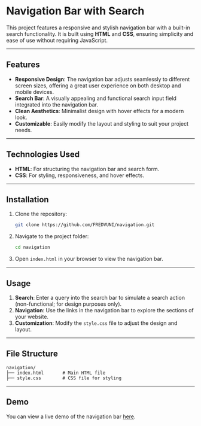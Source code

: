 # Navigation Bar with Search

This project features a responsive and stylish navigation bar with a built-in search functionality. It is built using **HTML** and **CSS**, ensuring simplicity and ease of use without requiring JavaScript.

---

## Features

- **Responsive Design**: The navigation bar adjusts seamlessly to different screen sizes, offering a great user experience on both desktop and mobile devices.
- **Search Bar**: A visually appealing and functional search input field integrated into the navigation bar.
- **Clean Aesthetics**: Minimalist design with hover effects for a modern look.
- **Customizable**: Easily modify the layout and styling to suit your project needs.

---

## Technologies Used

- **HTML**: For structuring the navigation bar and search form.
- **CSS**: For styling, responsiveness, and hover effects.

---

## Installation

1. Clone the repository:
   ```bash
   git clone https://github.com/FREDVUNI/navigation.git
   ```
2. Navigate to the project folder:
   ```bash
   cd navigation
   ```
3. Open `index.html` in your browser to view the navigation bar.

---

## Usage

1. **Search**: Enter a query into the search bar to simulate a search action (non-functional; for design purposes only).
2. **Navigation**: Use the links in the navigation bar to explore the sections of your website.
3. **Customization**: Modify the `style.css` file to adjust the design and layout.

---

## File Structure

```
navigation/
├── index.html       # Main HTML file
├── style.css        # CSS file for styling
```

---

## Demo

You can view a live demo of the navigation bar [here](https://fredvuni.github.io/navigation/).



